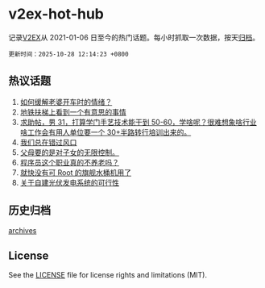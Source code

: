 # v2ex-hot-hub

 记录[V2EX](https://www.v2ex.com/)从 2021-01-06 日至今的热门话题。每小时抓取一次数据，按天[归档](archives)。

`更新时间：2025-10-28 12:14:23 +0800`

## 热议话题

1. [如何缓解老婆开车时的情绪？](https://www.v2ex.com/t/1168661)
1. [地铁扶梯上看到一个有意思的事情](https://www.v2ex.com/t/1168795)
1. [求助帖，男 31，打算学门手艺技术能干到 50-60，学啥呢？很难想象啥行业啥工作会有用人单位要一个 30+半路转行培训出来的。](https://www.v2ex.com/t/1168732)
1. [我们总在错过风口](https://www.v2ex.com/t/1168671)
1. [父母要的是对子女的无限控制。](https://www.v2ex.com/t/1168679)
1. [程序员这个职业真的不养老吗？](https://www.v2ex.com/t/1168799)
1. [就快没有可 Root 的旗舰水桶机用了](https://www.v2ex.com/t/1168736)
1. [关于自建光伏发电系统的可行性](https://www.v2ex.com/t/1168645)

## 历史归档

[archives](archives)

## License

See the [LICENSE](LICENSE) file for license rights and limitations (MIT).
